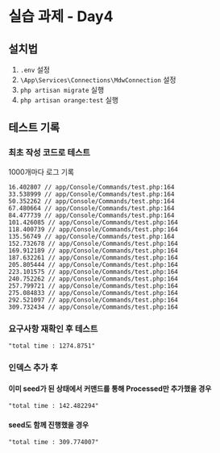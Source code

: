 # 실습 과제 - Day4

## 설치법

1. `.env` 설정
2. `\App\Services\Connections\MdwConnection` 설정
3. `php artisan migrate` 실행
4. `php artisan orange:test` 실행

## 테스트 기록

### 최초 작성 코드로 테스트

1000개마다 로그 기록

```shell
16.402807 // app/Console/Commands/test.php:164
33.538999 // app/Console/Commands/test.php:164
50.352262 // app/Console/Commands/test.php:164
67.480664 // app/Console/Commands/test.php:164
84.477739 // app/Console/Commands/test.php:164
101.426085 // app/Console/Commands/test.php:164
118.400739 // app/Console/Commands/test.php:164
135.56749 // app/Console/Commands/test.php:164
152.732678 // app/Console/Commands/test.php:164
169.912189 // app/Console/Commands/test.php:164
187.632261 // app/Console/Commands/test.php:164
205.805444 // app/Console/Commands/test.php:164
223.101575 // app/Console/Commands/test.php:164
240.752262 // app/Console/Commands/test.php:164
257.799721 // app/Console/Commands/test.php:164
275.084833 // app/Console/Commands/test.php:164
292.521097 // app/Console/Commands/test.php:164
309.732434 // app/Console/Commands/test.php:164
```

### 요구사항 재확인 후 테스트

```shell
"total time : 1274.8751"
```

### 인덱스 추가 후

#### 이미 seed가 된 상태에서 커맨드를 통해 Processed만 추가했을 경우

```shell
"total time : 142.482294"
```

#### seed도 함께 진행했을 경우

```shell
"total time : 309.774007"
```
